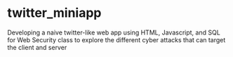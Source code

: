 # twitter_miniapp
Developing a naive twitter-like web app using HTML, Javascript, and SQL for Web Security class to explore the different cyber attacks that can target the client and server
